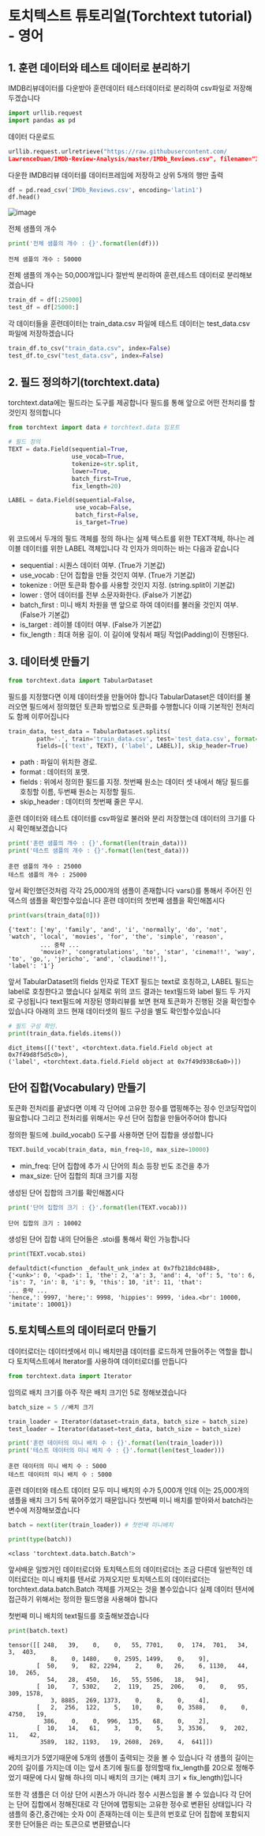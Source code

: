 # 토치텍스트 튜토리얼(Torchtext tutorial) - 영어

## 1. 훈련 데이터와 테스트 데이터로 분리하기

IMDB리뷰데이터를 다운받아 훈련데이터 테스터데이터로 분리하여 csv파일로 저장해두겠습니다

```py
import urllib.request
import pandas as pd
```

데이터 다운로드 
```py
urllib.request.urlretrieve("https://raw.githubusercontent.com/
LawrenceDuan/IMDb-Review-Analysis/master/IMDb_Reviews.csv", filename="IMDb_Reviews.csv")
```

다운한 IMDB리뷰 데이터를 데이터프레임에 저장하고 상위 5개의 행만 출력
```py
df = pd.read_csv('IMDb_Reviews.csv', encoding='latin1')
df.head()
```

![image](https://user-images.githubusercontent.com/80239748/131497332-134d1c59-01b8-40d7-8a86-0bb86297500b.png)

전체 샘플의 개수 
```py
print('전체 샘플의 개수 : {}'.format(len(df)))
```
```
전체 샘플의 개수 : 50000
```

전체 샘플의 개수는 50,000개입니다 절반씩 분리하여 훈련,테스트 데이터로 분리해보겠습니다 
```py
train_df = df[:25000]
test_df = df[25000:]
```

각 데이터들을 훈련데이터는 train_data.csv 파일에 테스트 데이터는 test_data.csv 파일에 저장하겠습니다
```py
train_df.to_csv("train_data.csv", index=False)
test_df.to_csv("test_data.csv", index=False)
```

## 2. 필드 정의하기(torchtext.data)

torchtext.data에는 필드라는 도구를 제공합니다 필드를 통해 앞으로 어떤 전처리를 할 것인지 정의합니다 
```py
from torchtext import data # torchtext.data 임포트

# 필드 정의
TEXT = data.Field(sequential=True,
                  use_vocab=True,
                  tokenize=str.split,
                  lower=True,
                  batch_first=True,
                  fix_length=20)

LABEL = data.Field(sequential=False,
                   use_vocab=False,
                   batch_first=False,
                   is_target=True)
```

위 코드에서 두개의 필드 객체를 정의 하나는 실제 텍스트를 위한 TEXT객체, 하나는 레이블 데이터를 위한 LABEL 객체입니다
각 인자가 의미하는 바는 다음과 같습니다 
* sequential : 시퀀스 데이터 여부. (True가 기본값)
* use_vocab : 단어 집합을 만들 것인지 여부. (True가 기본값)
* tokenize : 어떤 토큰화 함수를 사용할 것인지 지정. (string.split이 기본값)
* lower : 영어 데이터를 전부 소문자화한다. (False가 기본값)
* batch_first : 미니 배치 차원을 맨 앞으로 하여 데이터를 불러올 것인지 여부. (False가 기본값)
* is_target : 레이블 데이터 여부. (False가 기본값)
* fix_length : 최대 허용 길이. 이 길이에 맞춰서 패딩 작업(Padding)이 진행된다.


## 3. 데이터셋 만들기
```py
from torchtext.data import TabularDataset
```

필드를 지정했다면 이제 데이터셋을 만들어야 합니다 TabularDataset은 데이터를 불러오면 필드에서 정의했던 토큰화 방법으로
토큰화를 수행합니다 이때 기본적인 전처리도 함께 이루어집니다 

```py
train_data, test_data = TabularDataset.splits(
        path='.', train='train_data.csv', test='test_data.csv', format='csv',
        fields=[('text', TEXT), ('label', LABEL)], skip_header=True)
```
* path : 파일이 위치한 경로.
* format : 데이터의 포맷.
* fields : 위에서 정의한 필드를 지정. 첫번째 원소는 데이터 셋 내에서 해당 필드를 호칭할 이름, 두번째 원소는 지정할 필드.
* skip_header : 데이터의 첫번째 줄은 무시.

훈련 데이터와 테스트 데이터를 csv파일로 불러와 분리 저장했는데 데이터의 크기를 다시 확인해보겠습니다
```py
print('훈련 샘플의 개수 : {}'.format(len(train_data)))
print('테스트 샘플의 개수 : {}'.format(len(test_data)))
```

```
훈련 샘플의 개수 : 25000
테스트 샘플의 개수 : 25000
```

앞서 확인했던것처럼 각각 25,000개의 샘플이 존재합니다 vars()를 통해서 주어진 인덱스의 샘플을 확인할수있습니다
훈련 데이터의 첫번째 샘플을 확인해봅시다 
```py
print(vars(train_data[0]))
```
```
{'text': ['my', 'family', 'and', 'i', 'normally', 'do', 'not', 'watch', 'local', 'movies', 'for', 'the', 'simple', 'reason', 
         ... 중략 ...
         'movie?', 'congratulations', 'to', 'star', 'cinema!!', 'way', 'to', 'go,', 'jericho', 'and', 'claudine!!'],
'label': '1'}
```

앞서 TabularDataset의 fields 인자로 TEXT 필드는 text로 호칭하고, LABEL 필드는 label로 호칭한다고 했습니다 
실제로 위의 코드 결과는 text필드와 label 필드 두 가지로 구성됩니다 text필드에 저장된 영화리뷰를 보면 현재 토큰화가
진행된 것을 확인할수있습니다 아래의 코드 현재 데이터셋의 필드 구성을 별도 확인할수있습니다 
```py
# 필드 구성 확인.
print(train_data.fields.items())
```
```
dict_items([('text', <torchtext.data.field.Field object at 0x7f49d8f5d5c0>), 
('label', <torchtext.data.field.Field object at 0x7f49d938c6a0>)])
```

## 단어 집합(Vocabulary) 만들기

토큰화 전처리를 끝냈다면 이제 각 단어에 고유한 정수를 맵핑해주는 정수 인코딩작업이 필요합니다 그리고 전처리를 위해서는 
우선 단어 집합을 만들어주어야 합니다 

정의한 필드에 .build_vocab() 도구를 사용하면 단어 집합을 생성합니다 

```py
TEXT.build_vocab(train_data, min_freq=10, max_size=10000)
```

* min_freq: 단어 집합에 추가 시 단어의 최소 등장 빈도 조건을 추가
* max_size: 단어 집합의 최대 크기를 지정

생성된 단어 집합의 크기를 확인해봅시다 

```py
print('단어 집합의 크기 : {}'.format(len(TEXT.vocab)))
```
```
단어 집합의 크기 : 10002
```

생성된 단어 집합 내의 단어들은 .stoi를 통해서 확인 가능합니다 
```py
print(TEXT.vocab.stoi)
```
```
defaultdict(<function _default_unk_index at 0x7fb218dc0488>,
{'<unk>': 0, '<pad>': 1, 'the': 2, 'a': 3, 'and': 4, 'of': 5, 'to': 6, 'is': 7, 'in': 8, 'i': 9, 'this': 10, 'it': 11, 'that': 
... 중략 ...
'hence,': 9997, 'here;': 9998, 'hippies': 9999, 'idea.<br': 10000, 'imitate': 10001})
```

## 5.토치텍스트의 데이터로더 만들기

데이터로더는 데이터셋에서 미니 배치만큼 데이터를 로드하게 만들어주는 역할을 합니다 
토치텍스트에서 lterator를 사용하여 데이터로더를 만듭니다
```py
from torchtext.data import Iterator
```

임의로 배치 크기를 아주 작은 배치 크기인 5로 정해보겠습니다
```py
batch_size = 5 //배치 크기 

train_loader = Iterator(dataset=train_data, batch_size = batch_size)
test_loader = Iterator(dataset=test_data, batch_size = batch_size)

print('훈련 데이터의 미니 배치 수 : {}'.format(len(train_loader)))
print('테스트 데이터의 미니 배치 수 : {}'.format(len(test_loader)))
```
```
훈련 데이터의 미니 배치 수 : 5000
테스트 데이터의 미니 배치 수 : 5000
```

훈련 데이터와 테스트 데이터 모두 미니 배치의 수가 5,000개 인데 이는 25,000개의 샘플을 배치 크기 5씩 
묶어주었기 때문입니다 첫번째 미니 배치를 받아와서 batch라는 변수에 저장해보겠습니다 

```py
batch = next(iter(train_loader)) # 첫번째 미니배치

print(type(batch))
```
```
<class 'torchtext.data.batch.Batch'>
```

앞서배운 일밙거인 데이터로더와 토치텍스트의 데이터로더는 조금 다른데 일반적인 데이터로더는 미니 배치를 텐서로 가져오지만
토치텍스트의 데이터로더는 torchtext.data.batch.Batch 객체를 가져오는 것을 볼수있습니다 실제 데이터 텐서에 접근하기
위해서는 정의한 필드명을 사용해야 합니다 

첫번째 미니 배치의 text필드를 호출해보겠습니다
```py
print(batch.text)
```
```
tensor([[ 248,   39,    0,    0,   55, 7701,    0,  174,  701,   34,    3,  403,
            8,    0, 1480,    0, 2595, 1499,    0,    9],
        [  50,    9,   82, 2294,    2,    0,   26,    6, 1130,   44,   10,  265,
           54,   28,  450,   16,   55, 5506,   18,   94],
        [  10,    7, 5302,    2,  119,   25,  206,    0,    0,   95,  309, 1578,
            3, 8885,  269, 1373,    0,    8,    0,    4],
        [   2,  256,  122,    5,   10,    0,    0, 3588,    0,    0, 4750,   19,
          386,    0,    0,  996,  135,   68,    0,    2],
        [  10,   14,   61,    3,    0,    5,    3, 3536,    9,  202,   11,   42,
         3589,  182, 1193,   19, 2608,  269,    4,  641]])
```

배치크기가 5였기때문에 5개의 샘플이 출력되는 것을 볼 수 있습니다 각 샘플의 길이는 20의 길이를 가지는데 이는
앞서 초기에 필드를 정의할때 fix_length를 20으로 정해주었기 때문에 다시 말해 하나의 미니 배치의 크기는 (배치 크기 × fix_length)입니다

또한 각 샘플은 더 이상 단어 시퀀스가 아니라 정수 시퀀스임을 볼 수 있습니다 각 단어는 단어 집합에서 정해진대로 각 단어에
맵핑되는 고유한 정수로 변환된 상태입니다 각 샘플의 중간,중간에는 숫자 0이 존재하는데 이는 <unk> 토큰의 번호로 단어
집합에 포함되지 못한 단어들은 <unk>라는 토큰으로 변환됐습니다
  
